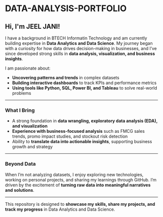 # DATA-ANALYSIS-PORTFOLIO
## Hi, I'm JEEL JANI!

I have a background in BTECH Informatin Technology and am currently building expertise in **Data Analytics and Data Science**. My journey began with a curiosity for how data drives decision-making in businesses, and I’ve since developed strong skills in **data analysis, visualization, and business insights**.

I am passionate about:
- **Uncovering patterns and trends** in complex datasets
- **Building interactive dashboards** to track KPIs and performance metrics
- **Using tools like Python, SQL, Power BI, and Tableau** to solve real-world problems

---

### **What I Bring**
- A strong foundation in **data wrangling, exploratory data analysis (EDA), and visualization**
- **Experience with business-focused analysis** such as FMCG sales trends, promo impact studies, and stockout risk detection
- Ability to **translate data into actionable insights**, supporting business growth and strategy

---

### **Beyond Data**
When I’m not analyzing datasets, I enjoy exploring new technologies, working on personal projects, and sharing my learnings through GitHub. I’m driven by the excitement of **turning raw data into meaningful narratives and solutions**.

---

This repository is designed to **showcase my skills, share my projects, and track my progress** in Data Analytics and Data Science.
